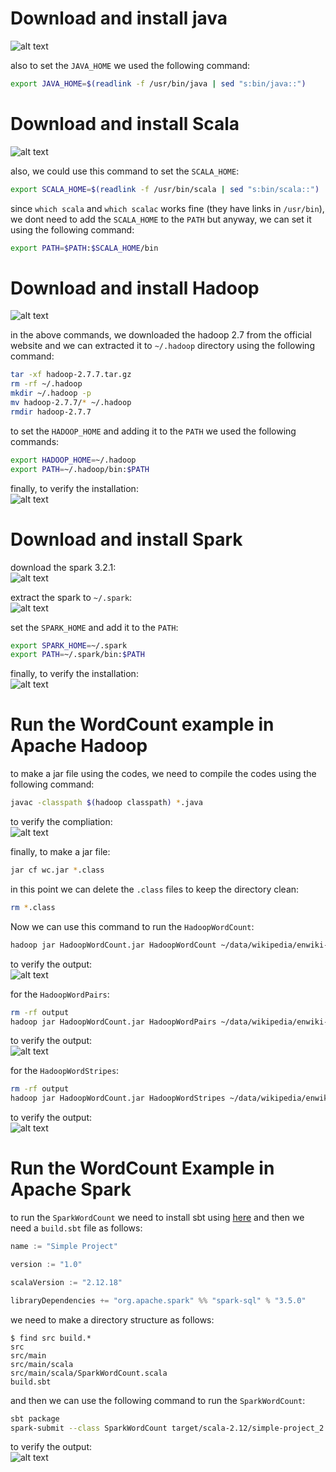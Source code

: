 # Download and install java
![alt text](image_2024-02-26_21-09-03.png)

also to set the `JAVA_HOME` we used the following command:
```bash
export JAVA_HOME=$(readlink -f /usr/bin/java | sed "s:bin/java::")
```

# Download and install Scala
![alt text](image.png)

also, we could use this command to set the `SCALA_HOME`:
```bash
export SCALA_HOME=$(readlink -f /usr/bin/scala | sed "s:bin/scala::")
```

since `which scala` and `which scalac` works fine (they have links in `/usr/bin`), we dont need to add the `SCALA_HOME` to the `PATH`
but anyway, we can set it using the following command:
```bash
export PATH=$PATH:$SCALA_HOME/bin
```

# Download and install Hadoop
![alt text](image-2.png)

in the above commands, we downloaded the hadoop 2.7 from the official website and we can extracted it to `~/.hadoop` directory using the following command:
```bash
tar -xf hadoop-2.7.7.tar.gz
rm -rf ~/.hadoop
mkdir ~/.hadoop -p
mv hadoop-2.7.7/* ~/.hadoop
rmdir hadoop-2.7.7
```

to set the `HADOOP_HOME` and adding it to the `PATH` we used the following commands:
```bash
export HADOOP_HOME=~/.hadoop
export PATH=~/.hadoop/bin:$PATH
```

finally, to verify the installation:\
![alt text](image-1.png)

# Download and install Spark
download the spark 3.2.1:\
![alt text](image-3.png)

extract the spark to `~/.spark`:\
![alt text](image-4.png)

set the `SPARK_HOME` and add it to the `PATH`:
```bash
export SPARK_HOME=~/.spark
export PATH=~/.spark/bin:$PATH
```

finally, to verify the installation:\
![alt text](image-5.png)

# Run the WordCount example in Apache Hadoop

to make a jar file using the codes, we need to compile the codes using the following command:
```bash
javac -classpath $(hadoop classpath) *.java
```

to verify the compliation:\
![alt text](image-6.png)

finally, to make a jar file:
```bash
jar cf wc.jar *.class
```

in this point we can delete the `.class` files to keep the directory clean:
```bash
rm *.class
```

Now we can use this command to run the `HadoopWordCount`:
```bash
hadoop jar HadoopWordCount.jar HadoopWordCount ~/data/wikipedia/enwiki-articles/AA/ output
```

to verify the output:\
![alt text](image-7.png)

for the `HadoopWordPairs`:
```bash
rm -rf output
hadoop jar HadoopWordCount.jar HadoopWordPairs ~/data/wikipedia/enwiki-articles/AA/ output
```

to verify the output:\
![alt text](image-8.png)


for the `HadoopWordStripes`:
```bash
rm -rf output
hadoop jar HadoopWordCount.jar HadoopWordStripes ~/data/wikipedia/enwiki-articles/AA/ output
```

to verify the output:\
![alt text](image-9.png)


# Run the WordCount Example in Apache Spark

to run the `SparkWordCount` we need to install sbt using [here](https://www.scala-sbt.org/1.x/docs/Installing-sbt-on-Linux.html) 
and then we need a `build.sbt` file as follows:
```sbt
name := "Simple Project"

version := "1.0"

scalaVersion := "2.12.18"

libraryDependencies += "org.apache.spark" %% "spark-sql" % "3.5.0"
```

we need to make a directory structure as follows:
```
$ find src build.*
src
src/main
src/main/scala
src/main/scala/SparkWordCount.scala
build.sbt
```

and then we can use the following command to run the `SparkWordCount`:
```bash
sbt package
spark-submit --class SparkWordCount target/scala-2.12/simple-project_2.12-1.0.jar ~/data/wikipedia/enwiki-articles/AA/ output
```

to verify the output:\
![alt text](image-11.png)

